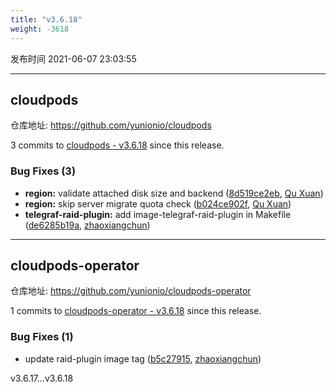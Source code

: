 ```yaml
---
title: "v3.6.18"
weight: -3618
---
```


发布时间 2021-06-07 23:03:55

-----

## cloudpods

仓库地址: https://github.com/yunionio/cloudpods

3 commits to [cloudpods - v3.6.18] since this release.

### Bug Fixes (3)
- **region:** validate attached disk size and backend ([8d519ce2eb](https://github.com/yunionio/cloudpods/commit/8d519ce2eb2acd203c6c109bd3b7ea114147f64d), [Qu Xuan](mailto:quxuan@yunionyun.com))
- **region:** skip server migrate quota check ([b024ce902f](https://github.com/yunionio/cloudpods/commit/b024ce902f027d8feb0be48df6be4c0306c0063f), [Qu Xuan](mailto:quxuan@yunionyun.com))
- **telegraf-raid-plugin:** add image-telegraf-raid-plugin in Makefile ([de6285b19a](https://github.com/yunionio/cloudpods/commit/de6285b19aa2f1c38f0efc46c5834637a12098fc), [zhaoxiangchun](mailto:1422928955@qq.com))

[cloudpods - v3.6.18]: https://github.com/yunionio/cloudpods/compare/v3.6.17...v3.6.18
-----

## cloudpods-operator

仓库地址: https://github.com/yunionio/cloudpods-operator

1 commits to [cloudpods-operator - v3.6.18] since this release.

### Bug Fixes (1)
- update raid-plugin image tag ([b5c27915](https://github.com/yunionio/cloudpods-operator/commit/b5c27915a9289901edc3ab133cb627e29fdab219), [zhaoxiangchun](mailto:1422928955@qq.com))

[cloudpods-operator - v3.6.18]: https://github.com/yunionio/cloudpods-operator/compare/v3.6.17...v3.6.18
v3.6.17...v3.6.18
